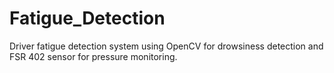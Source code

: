 # Fatigue_Detection
Driver fatigue detection system using OpenCV for drowsiness detection and FSR 402 sensor for pressure monitoring.
